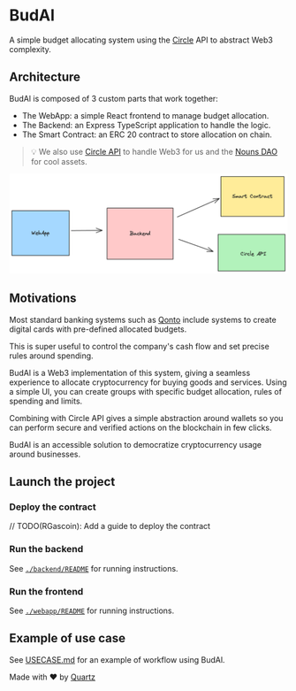 # BudAl

A simple budget allocating system using the [Circle](https://developers.circle.com/) API to abstract Web3 complexity.

## Architecture

BudAl is composed of 3 custom parts that work together:
- The WebApp: a simple React frontend to manage budget allocation.
- The Backend: an Express TypeScript application to handle the logic.
- The Smart Contract: an ERC 20 contract to store allocation on chain.

> 💡 We also use [Circle API](https://developers.circle.com/) to handle Web3 for us and the [Nouns DAO](https://nouns.wtf/) for cool assets.

![Architecture](./.github/assets/architecture.png)

## Motivations

Most standard banking systems such as [Qonto](https://qonto.com/en/payment-methods/card/virtual-card) include systems to create digital cards with pre-defined allocated budgets.

This is super useful to control the company's cash flow and set precise rules around spending.

BudAl is a Web3 implementation of this system, giving a seamless experience to allocate cryptocurrency for
buying goods and services.
Using a simple UI, you can create groups with specific budget allocation, rules of spending and limits.

Combining with Circle API gives a simple abstraction around wallets so you can perform secure and verified actions on the blockchain in few clicks.

BudAl is an accessible solution to democratize cryptocurrency usage around businesses.

## Launch the project

### Deploy the contract

// TODO(RGascoin): Add a guide to deploy the contract

### Run the backend

See [`./backend/README`](./backend/README.md) for running instructions.

### Run the frontend

See [`./webapp/README`](./webapp/README.md) for running instructions.

## Example of use case

See [USECASE.md](./USECASE.md) for an example of workflow using BudAl.


Made with ❤️ by [Quartz](https://quartz.technology)